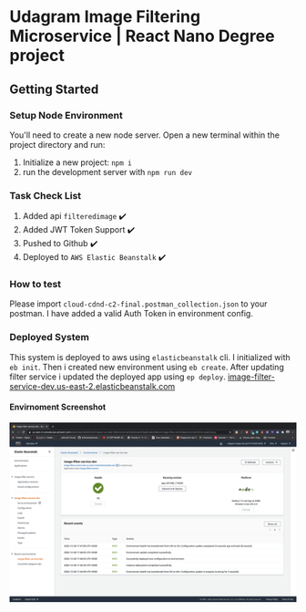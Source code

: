 # Udagram Image Filtering Microservice | React Nano Degree project

## Getting Started

### Setup Node Environment

You'll need to create a new node server. Open a new terminal within the project directory and run:

1. Initialize a new project: `npm i`
2. run the development server with `npm run dev`

### Task Check List

1. Added api `filteredimage` :heavy_check_mark:
2. Added JWT Token Support :heavy_check_mark:
3. Pushed to Github :heavy_check_mark:
4. Deployed to `AWS Elastic Beanstalk` :heavy_check_mark:

### How to test

Please import `cloud-cdnd-c2-final.postman_collection.json` to your postman. I have added a valid Auth Token in environment config.

### Deployed System

This system is deployed to aws using `elasticbeanstalk` cli.
I initialized with `eb init`. Then i created new environment using `eb create`. After updating filter service i updated the deployed app using `ep deploy`.
[image-filter-service-dev.us-east-2.elasticbeanstalk.com](image-filter-service-dev.us-east-2.elasticbeanstalk.com)

#### Envirnoment Screenshot

![Screenshot](./deployment_screenshots/Deployment_Screenshot.png)
